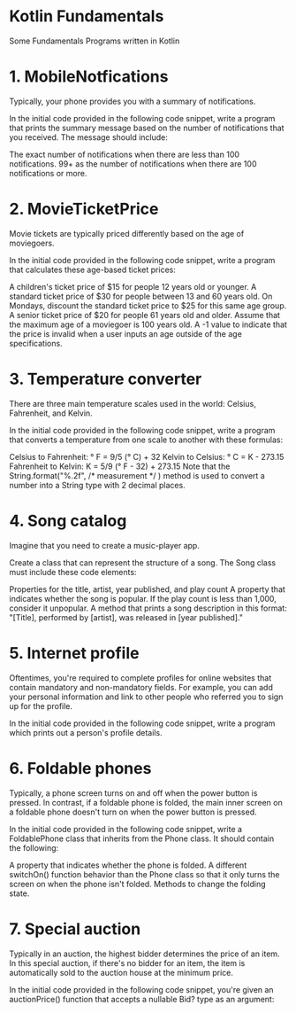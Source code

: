 # Kotlin Fundamentals
Some Fundamentals Programs written in Kotlin

# 1. MobileNotfications
Typically, your phone provides you with a summary of notifications.

In the initial code provided in the following code snippet, write a program that prints the summary message based on the number of notifications that you received. The message should include:

The exact number of notifications when there are less than 100 notifications.
99+ as the number of notifications when there are 100 notifications or more.

# 2. MovieTicketPrice
Movie tickets are typically priced differently based on the age of moviegoers.

In the initial code provided in the following code snippet, write a program that calculates these age-based ticket prices:

A children's ticket price of $15 for people 12 years old or younger.
A standard ticket price of $30 for people between 13 and 60 years old. On Mondays, discount the standard ticket price to $25 for this same age group.
A senior ticket price of $20 for people 61 years old and older. Assume that the maximum age of a moviegoer is 100 years old.
A -1 value to indicate that the price is invalid when a user inputs an age outside of the age specifications.

# 3. Temperature converter
There are three main temperature scales used in the world: Celsius, Fahrenheit, and Kelvin.

In the initial code provided in the following code snippet, write a program that converts a temperature from one scale to another with these formulas:

Celsius to Fahrenheit: ° F = 9/5 (° C) + 32
Kelvin to Celsius: ° C = K - 273.15
Fahrenheit to Kelvin: K = 5/9 (° F - 32) + 273.15
Note that the String.format("%.2f", /* measurement */ ) method is used to convert a number into a String type with 2 decimal places.

# 4. Song catalog
Imagine that you need to create a music-player app.

Create a class that can represent the structure of a song. The Song class must include these code elements:

Properties for the title, artist, year published, and play count
A property that indicates whether the song is popular. If the play count is less than 1,000, consider it unpopular.
A method that prints a song description in this format:
"[Title], performed by [artist], was released in [year published]."

# 5. Internet profile
Oftentimes, you're required to complete profiles for online websites that contain mandatory and non-mandatory fields. For example, you can add your personal information and link to other people who referred you to sign up for the profile.

In the initial code provided in the following code snippet, write a program which prints out a person's profile details.

# 6. Foldable phones
Typically, a phone screen turns on and off when the power button is pressed. In contrast, if a foldable phone is folded, the main inner screen on a foldable phone doesn't turn on when the power button is pressed.

In the initial code provided in the following code snippet, write a FoldablePhone class that inherits from the Phone class. It should contain the following:

A property that indicates whether the phone is folded.
A different switchOn() function behavior than the Phone class so that it only turns the screen on when the phone isn't folded.
Methods to change the folding state.

# 7. Special auction
Typically in an auction, the highest bidder determines the price of an item. In this special auction, if there's no bidder for an item, the item is automatically sold to the auction house at the minimum price.

In the initial code provided in the following code snippet, you're given an auctionPrice() function that accepts a nullable Bid? type as an argument:

